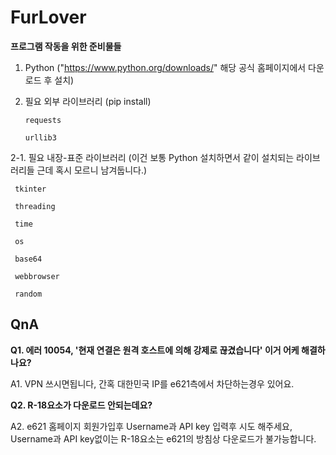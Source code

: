 # FurLover

**프로그램 작동을 위한 준비물들**

1. Python ("https://www.python.org/downloads/" 해당 공식 홈페이지에서 다운로드 후 설치)

2. 필요 외부 라이브러리 (pip install)

       requests

       urllib3
 
2-1. 필요 내장-표준 라이브러리 (이건 보통 Python 설치하면서 같이 설치되는 라이브러리들 근데 혹시 모르니 남겨둡니다.)
     
     tkinter
     
     threading
     
     time
     
     os
     
     base64
     
     webbrowser
     
     random

## QnA

**Q1. 에러 10054, '현재 연결은 원격 호스트에 의해 강제로 끊겼습니다' 이거 어케 해결하나요?**

A1. VPN 쓰시면됩니다, 간혹 대한민국 IP를 e621측에서 차단하는경우 있어요.



**Q2. R-18요소가 다운로드 안되는데요?**

A2. e621 홈페이지 회원가입후 Username과 API key 입력후 시도 해주세요, Username과 API key없이는 R-18요소는 e621의 방침상 다운로드가 불가능합니다.
